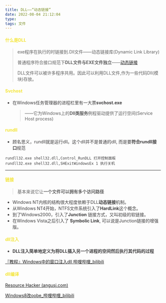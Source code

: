 ```yaml
---
title: DLL——“动态链接”
date: 2022-08-04 21:12:04
type: 
tags: 文件
---
```




#### <font color="#F4E539"> 什么是DLL</font>

<font color="#3F3E3F">

> exe程序在执行的时链接到.Dll文件——动态链接库(Dynamic Link Library)*<!-- more -->*
>
> 普通程序符合接口规范下**DLL文件与EXE文件独立**——[动态链接](https://docs.microsoft.com/zh-cn/troubleshoot/windows-client/deployment/dynamic-link-library)
>
> DLL文件可以被许多程序共用。因此可以利用DLL文件,作为一些代码Dll(模块)存放。

</font>



#### <font color="#F4E539">Svchost</font><font color="#3F3E3F">

- 在Windows任务管理器的进程栏里有一大票**svchost.exe**

	> ——它为Windows上的**Dll类服务**例程驱动提供了运行空间(Service Host process)

</font>

#### <font color="#F4E539">rundll</font><font color="#3F3E3F">

- 顾名思义，rundll就是运行dll。这个dll并不是普通的dll, 而是要**符合rundll接口**规范

```shell
rundll32.exe shell32.dll,Control_RunDLL 打开控制面板
rundll32.exe shell32.dll,SHExitWindowsEx 1 执行关机
```





---

</font>

#### <font color="#F4E539">链接</font><font color="#3F3E3F">

> 基本来说它让**一个文件可以拥有多个访问路径**

- Windows NT内核的结构很大程度依赖于DLL**动态链接**机制。
- 从Windows  NT4开始，NTFS文件系统引入了**HardLink**这个概念。
- 到了Windows2000，引入了**Junction** 链接方式，又叫初级的软链接。
- 在Windows Vista之后引入了 **Symbolic Link**, 可以说是Junction链接的增强版。

</font>


</font>

#### <font color="#F4E539">dll注入</font><font color="#3F3E3F">

- **DLL注入简单地定义为将DLL插入另一个进程的空间然后执行其代码的过程**

[『教程』Windows中的窗口注入dll 哔哩哔哩_bilibili](https://www.bilibili.com/video/BV1SY4y1g75J?spm_id_from=..search-card.all.click&vd_source=a9f586ee0f1226cd479b50e1f04dcaea)

</font>

#### <font color="#F4E539">dll编译</font>

[Resource Hacker (angusj.com)](http://angusj.com/resourcehacker/)

[Windows8改oobe_哔哩哔哩_bilibili](https://www.bilibili.com/video/BV1Wy4y1q7WR?vd_source=a9f586ee0f1226cd479b50e1f04dcaea)
